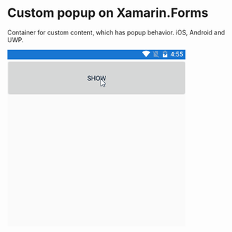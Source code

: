 # Custom popup on Xamarin.Forms

Container for custom content, which has popup behavior. iOS, Android and UWP.

![Android](https://github.com/gromadskyi/SuperPopupSample/blob/master/SuperPopupSample/popup_droid.gif)
